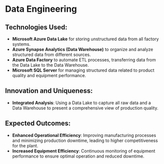 # Data Engineering

## Technologies Used:

- **Microsoft Azure Data Lake** for storing unstructured data from all factory systems.
- **Azure Synapse Analytics (Data Warehouse)** to organize and analyze structured data from different sources.
- **Azure Data Factory** to automate ETL processes, transferring data from the Data Lake to the Data Warehouse.
- **Microsoft SQL Server** for managing structured data related to product quality and equipment performance.

## Innovation and Uniqueness:

- **Integrated Analysis**: Using a Data Lake to capture all raw data and a Data Warehouse to present a comprehensive view of production quality.

## Expected Outcomes:

- **Enhanced Operational Efficiency**: Improving manufacturing processes and minimizing production downtime, leading to higher competitiveness for the plant.
- **Increased Equipment Efficiency**: Continuous monitoring of equipment performance to ensure optimal operation and reduced downtime.
